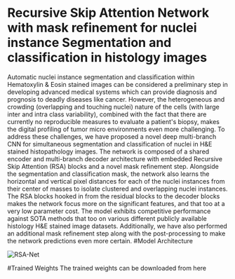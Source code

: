 # Recursive Skip Attention Network with mask refinement for nuclei instance Segmentation and classification in histology images
Automatic nuclei instance segmentation and classification within Hematoxylin \& Eosin stained images can be considered a preliminary step in developing advanced medical systems which can provide diagnosis and prognosis to deadly diseases like cancer. However, the heterogeneous and crowding (overlapping and touching nuclei) nature of the cells (with large inter and intra class variability), combined with the fact that there are currently no reproducible measures to evaluate a patient's biopsy, makes the digital profiling of tumor micro environments even more challenging. To address these challenges, we have proposed a novel deep multi-branch CNN for simultaneous segmentation and classification of nuclei in H\&E stained histopathology images. The network is composed of a shared encoder and multi-branch decoder architecture with embedded Recursive Skip Attention (RSA) blocks and a novel mask refinement step. Alongside the segmentation and classification mask, the network also learns the horizontal and vertical pixel distances for each of the nuclei instances from their center of masses to isolate clustered and overlapping nuclei instances. The RSA blocks hooked in from the residual blocks to the decoder blocks makes the network focus more on the significant features, and that too at a very low parameter cost. The model exhibits competitive performance against SOTA methods that too on various different publicly available histology H\&E stained image datasets. Additionally, we have also performed an additional mask refinement step along with the post-processing to make the network predictions even more certain.
#Model Architecture

![RSA-Net](https://user-images.githubusercontent.com/86110742/184842418-0f2906e2-6a13-4c58-9d5c-9f57267f07d0.PNG)

#Trained Weights
The trained weights can be downloaded from here
